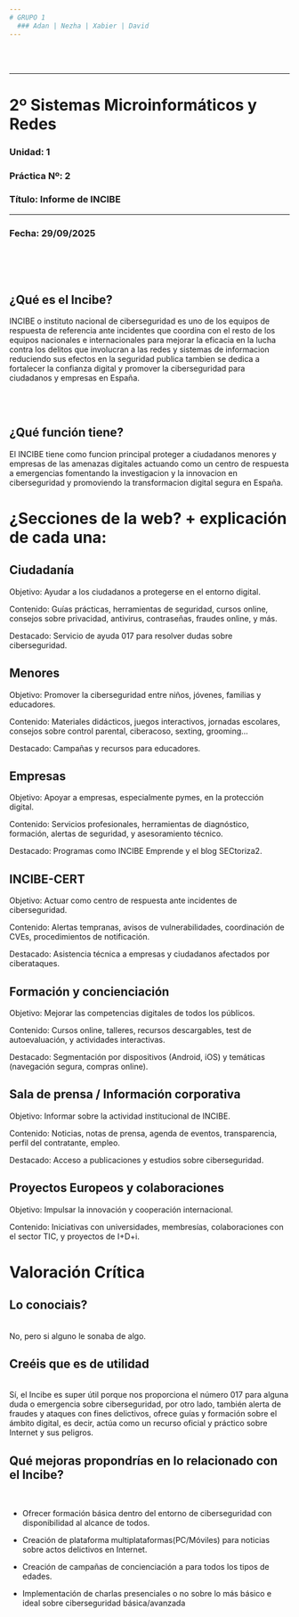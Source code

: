 ```yaml
---
# GRUPO 1
  ### Adan | Nezha | Xabier | David
---
```


<br/>
<br/>

---
  # 2º Sistemas Microinformáticos y Redes

  ### **Unidad: 1**   
  ### **Práctica Nº: 2**  
  ### **Título: Informe de INCIBE**   
---
  ### **Fecha: 29/09/2025**  

<br/>
<br/>
<br/>

## ¿Qué es el Incibe?
  INCIBE o instituto nacional de ciberseguridad es uno de los equipos de respuesta de referencia ante incidentes que coordina con el resto de los equipos nacionales e internacionales para mejorar la eficacia en la lucha contra los delitos que involucran a las redes y sistemas de informacion reduciendo sus efectos en la seguridad publica tambien se dedica a fortalecer la confianza digital y promover la ciberseguridad para ciudadanos y empresas en España.

<br/>
<br/>

## ¿Qué función tiene?
El INCIBE tiene como funcion principal proteger a ciudadanos menores y empresas de las amenazas digitales actuando como un centro de respuesta a emergencias fomentando la investigacion y la innovacion en ciberseguridad y promoviendo la transformacion digital segura en España.

# ¿Secciones de la web? + explicación de cada una:

## Ciudadanía

Objetivo: Ayudar a los ciudadanos a protegerse en el entorno digital.

Contenido: Guías prácticas, herramientas de seguridad, cursos online, consejos sobre privacidad, antivirus, contraseñas, fraudes online, y más.

Destacado: Servicio de ayuda 017 para resolver dudas sobre ciberseguridad.

## Menores

Objetivo: Promover la ciberseguridad entre niños, jóvenes, familias y educadores.

Contenido: Materiales didácticos, juegos interactivos, jornadas escolares, consejos sobre control parental, ciberacoso, sexting, grooming...

Destacado: Campañas y recursos para educadores.

## Empresas

Objetivo: Apoyar a empresas, especialmente pymes, en la protección digital.

Contenido: Servicios profesionales, herramientas de diagnóstico, formación, alertas de seguridad, y asesoramiento técnico.

Destacado: Programas como INCIBE Emprende y el blog SECtoriza2.

## INCIBE-CERT

Objetivo: Actuar como centro de respuesta ante incidentes de ciberseguridad.

Contenido: Alertas tempranas, avisos de vulnerabilidades, coordinación de CVEs, procedimientos de notificación.

Destacado: Asistencia técnica a empresas y ciudadanos afectados por ciberataques.

## Formación y concienciación

Objetivo: Mejorar las competencias digitales de todos los públicos.

Contenido: Cursos online, talleres, recursos descargables, test de autoevaluación, y actividades interactivas.

Destacado: Segmentación por dispositivos (Android, iOS) y temáticas (navegación segura, compras online).

## Sala de prensa / Información corporativa

Objetivo: Informar sobre la actividad institucional de INCIBE.

Contenido: Noticias, notas de prensa, agenda de eventos, transparencia, perfil del contratante, empleo.

Destacado: Acceso a publicaciones y estudios sobre ciberseguridad.

## Proyectos Europeos y colaboraciones

Objetivo: Impulsar la innovación y cooperación internacional.

Contenido: Iniciativas con universidades, membresías, colaboraciones con el sector TIC, y proyectos de I+D+i.

# Valoración Crítica
## Lo conociais?
</Br>
No, pero si alguno le sonaba de algo.

## Creéis que es de utilidad
</Br>
Sí, el Incibe es super útil porque nos proporciona el número 017 para alguna duda o emergencia sobre ciberseguridad, por otro lado, también alerta de fraudes y ataques con fines delictivos, ofrece guías y formación sobre el ámbito digital, es decir, actúa como un recurso oficial y práctico sobre Internet y sus peligros.

## Qué mejoras propondrías en lo relacionado con el Incibe?
</Br>

- Ofrecer formación básica dentro del entorno de ciberseguridad con disponibilidad al alcance de todos.

- Creación de plataforma multiplataformas(PC/Móviles) para noticias sobre actos delictivos en Internet.
  
- Creación de campañas de concienciación a para todos los tipos de edades.
  
- Implementación de charlas presenciales o no sobre lo más básico e ideal sobre ciberseguridad básica/avanzada
